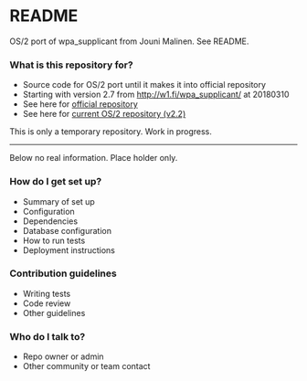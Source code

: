 # README #

OS/2 port of wpa_supplicant from Jouni Malinen. See README.

### What is this repository for? ###

* Source code for OS/2 port until it makes it into official repository
* Starting with version 2.7 from http://w1.fi/wpa_supplicant/ at 20180310
* See here for [official repository](http://w1.fi/wpa_supplicant/)
* See here for [current OS/2 repository (v2.2)](http://trac.netlabs.org/ports/browser/wpa_supplicant/)

This is only a temporary repository. Work in progress.

----------------------------------------------
Below no real information. Place holder only.


### How do I get set up? ###

* Summary of set up
* Configuration
* Dependencies
* Database configuration
* How to run tests
* Deployment instructions

### Contribution guidelines ###

* Writing tests
* Code review
* Other guidelines

### Who do I talk to? ###

* Repo owner or admin
* Other community or team contact